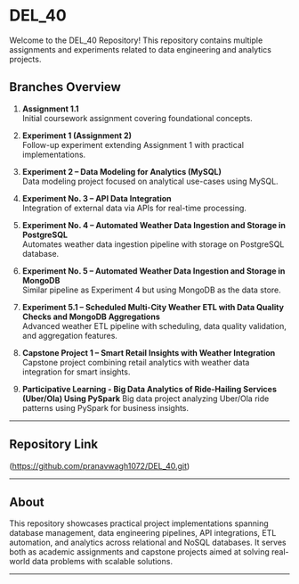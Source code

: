 # DEL_40

Welcome to the DEL_40 Repository! This repository contains multiple assignments and experiments related to data engineering and analytics projects.

## Branches Overview

1. **Assignment 1.1**  
   Initial coursework assignment covering foundational concepts.

2. **Experiment 1 (Assignment 2)**  
   Follow-up experiment extending Assignment 1 with practical implementations.

3. **Experiment 2 – Data Modeling for Analytics (MySQL)**  
   Data modeling project focused on analytical use-cases using MySQL.

4. **Experiment No. 3 – API Data Integration**  
   Integration of external data via APIs for real-time processing.

5. **Experiment No. 4 – Automated Weather Data Ingestion and Storage in PostgreSQL**  
   Automates weather data ingestion pipeline with storage on PostgreSQL database.

6. **Experiment No. 5 – Automated Weather Data Ingestion and Storage in MongoDB**  
   Similar pipeline as Experiment 4 but using MongoDB as the data store.

7. **Experiment 5.1 – Scheduled Multi-City Weather ETL with Data Quality Checks and MongoDB Aggregations**  
   Advanced weather ETL pipeline with scheduling, data quality validation, and aggregation features.

8. **Capstone Project 1 – Smart Retail Insights with Weather Integration**  
   Capstone project combining retail analytics with weather data integration for smart insights.

9. **Participative Learning - Big Data Analytics of Ride-Hailing Services (Uber/Ola) Using PySpark**
   Big data project analyzing Uber/Ola ride patterns using PySpark for business insights.
    

---

## Repository Link

(https://github.com/pranavwagh1072/DEL_40.git)

---

## About

This repository showcases practical project implementations spanning database management, data engineering pipelines, API integrations, ETL automation, and analytics across relational and NoSQL databases. It serves both as academic assignments and capstone projects aimed at solving real-world data problems with scalable solutions.

---



